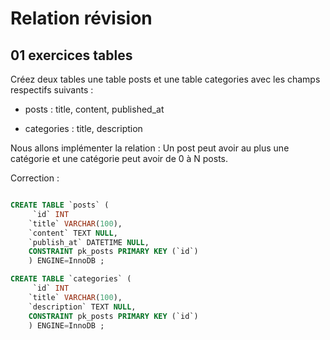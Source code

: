 # Relation révision

## 01 exercices tables

Créez deux tables une table posts et une table categories avec les champs respectifs suivants :

- posts : title, content, published_at

- categories : title, description

Nous allons implémenter la relation : Un post peut avoir au plus une catégorie et une catégorie peut avoir de 0 à N posts. 

Correction :

```sql

CREATE TABLE `posts` (
     `id` INT  
    `title` VARCHAR(100),
    `content` TEXT NULL,
    `publish_at` DATETIME NULL,
    CONSTRAINT pk_posts PRIMARY KEY (`id`)
    ) ENGINE=InnoDB ;

CREATE TABLE `categories` (
     `id` INT  
    `title` VARCHAR(100),
    `description` TEXT NULL,
    CONSTRAINT pk_posts PRIMARY KEY (`id`)
    ) ENGINE=InnoDB ;

``` 